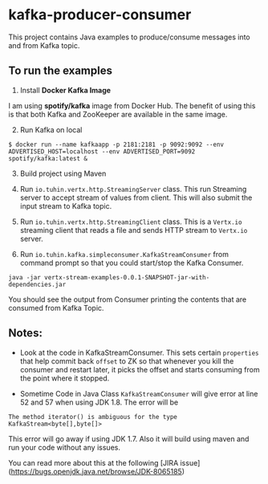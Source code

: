 # kafka-producer-consumer 

This project contains Java examples to produce/consume messages into and from Kafka topic.

## To run the examples

1. Install **Docker Kafka Image**

I am using __spotify/kafka__ image from Docker Hub. The benefit of using this is that both Kafka and ZooKeeper are available in the same image.

2. Run Kafka on local

```
$ docker run --name kafkaapp -p 2181:2181 -p 9092:9092 --env ADVERTISED_HOST=localhost --env ADVERTISED_PORT=9092 spotify/kafka:latest &
```
3. Build project using Maven

4. Run `io.tuhin.vertx.http.StreamingServer` class. This run Streaming server to accept stream of values from client. This will also submit the input stream to Kafka topic.

5. Run `io.tuhin.vertx.http.StreamingClient` class. This is a `Vertx.io` streaming client that reads a file and sends HTTP stream to `Vertx.io` server. 

6. Run `io.tuhin.kafka.simpleconsumer.KafkaStreamConsumer` from command prompt so that you could start/stop the Kafka Consumer.

```
java -jar vertx-stream-examples-0.0.1-SNAPSHOT-jar-with-dependencies.jar
```

You should see the output from Consumer printing the contents that are consumed from Kafka Topic.


## Notes:
* Look at the code in KafkaStreamConsumer. This sets certain `properties` that help commit back `offset` to ZK so that whenever you kill the consumer and restart later, it picks the offset and starts consuming from the point where it stopped.

* Sometime Code in Java Class `KafkaStreamConsumer` will give error at line 52 and 57 when using JDK 1.8. The error will be 
```
The method iterator() is ambiguous for the type  KafkaStream<byte[],byte[]>
```
This error will go away if using JDK 1.7. Also it will build using maven and run your code without any issues.

You can read more about this at the following [JIRA issue] (https://bugs.openjdk.java.net/browse/JDK-8065185)


